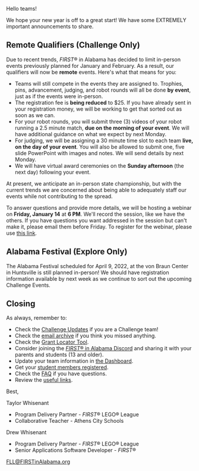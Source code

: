 Hello teams!

We hope your new year is off to a great start! We have some EXTREMELY important announcements to share.


## Remote Qualifiers (Challenge Only)

Due to recent trends, *FIRST*&reg; in Alabama has decided to limit in-person events previously planned for January and February. As a result, our qualifiers will now be **remote** events. Here's what that means for you:
- Teams will still compete in the events they are assigned to. Trophies, pins, advancement, judging, and robot rounds will all be done **by event**, just as if the events were in-person.
- The registration fee is **being reduced** to \$25. If you have already sent in your registration money, we will be working to get that sorted out as soon as we can.
- For your robot rounds, you will submit three (3) videos of your robot running a 2.5 minute match, **due on the morning of your event**. We will have additional guidance on what we expect by next Monday.
- For judging, we will be assigning a 30 minute time slot to each team **live, on the day of your event**. You will also be allowed to submit one, five slide PowerPoint with images and notes. We will send details by next Monday.
- We will have virtual award ceremonies on the **Sunday afternoon** (the next day) following your event.

At present, we anticipate an in-person state championship, but with the current trends we are concerned about being able to adequately staff our events while not contributing to the spread.

To answer questions and provide more details, we will be hosting a webinar on **Friday, January 14** at **6 PM**. We'll record the session, like we have the others. If you have questions you want addressed in the session but can't make it, please email them before Friday. To register for the webinar, please use [this link](https://www.eventbrite.com/e/remote-qualifier-webinar-tickets-243343746697).


## Alabama Festival (Explore Only)

The Alabama Festival scheduled for April 9, 2022, at the von Braun Center in Huntsville is still planned in-person! We should have registration information available by next week as we continue to sort out the upcoming Challenge Events.


## Closing

As always, remember to:
- Check the [Challenge Updates](https://firstinspiresst01.blob.core.windows.net/first-forward/fll-challenge/fll-challenge-cargo-connect-challenge-updates.pdf) if you are a Challenge team!
- Check the [email archive](https://github.com/drewwhis/alabama-first-lego-league/tree/main/2021-2022/email-blasts) if you think you missed anything.
- Check the [Grant Locator Tool](https://www.firstinspires.org/robotics/team-grants).
- Consider joining the [*FIRST*&reg; in Alabama Discord](http://discord.gg/7eyJvm3) and sharing it with your parents and students (13 and older).
- Update your team information in [the Dashboard](https://my.firstinspires.org/Dashboard/).
- Get your [student members registered](https://www.firstinspires.org/resource-library/youth-registration-system).
- Check the [FAQ](https://github.com/drewwhis/alabama-first-lego-league/wiki/Frequently-Asked-Questions) if you have questions.
- Review the [useful links](https://github.com/drewwhis/alabama-first-lego-league/wiki/Useful-Links).

Best,

Taylor Whisenant
- Program Delivery Partner - *FIRST*&reg; LEGO&reg; League
- Collaborative Teacher - Athens City Schools

Drew Whisenant
- Program Delivery Partner - *FIRST*&reg; LEGO&reg; League
- Senior Applications Software Developer - *FIRST*&reg;

FLL@FIRSTinAlabama.org